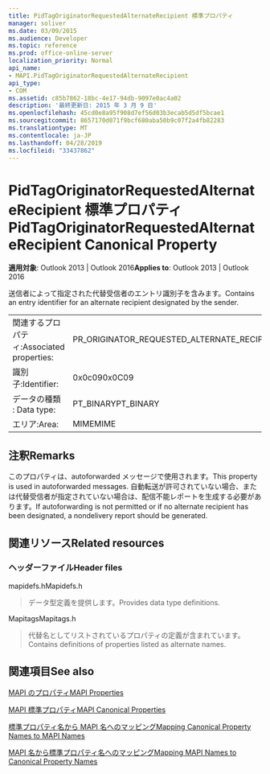 ```yaml
---
title: PidTagOriginatorRequestedAlternateRecipient 標準プロパティ
manager: soliver
ms.date: 03/09/2015
ms.audience: Developer
ms.topic: reference
ms.prod: office-online-server
localization_priority: Normal
api_name:
- MAPI.PidTagOriginatorRequestedAlternateRecipient
api_type:
- COM
ms.assetid: c85b7862-18bc-4e17-94db-9097e0ac4a02
description: '最終更新日: 2015 年 3 月 9 日'
ms.openlocfilehash: 45cd0e8a95f908d7ef56d03b3ecab5d5df5bcae1
ms.sourcegitcommit: 8657170d071f9bcf680aba50b9c07f2a4fb82283
ms.translationtype: MT
ms.contentlocale: ja-JP
ms.lasthandoff: 04/28/2019
ms.locfileid: "33437862"
---
```

# <a name="pidtagoriginatorrequestedalternaterecipient-canonical-property"></a><span data-ttu-id="25ee6-103">PidTagOriginatorRequestedAlternateRecipient 標準プロパティ</span><span class="sxs-lookup"><span data-stu-id="25ee6-103">PidTagOriginatorRequestedAlternateRecipient Canonical Property</span></span>

  
  
<span data-ttu-id="25ee6-104">**適用対象**: Outlook 2013 | Outlook 2016</span><span class="sxs-lookup"><span data-stu-id="25ee6-104">**Applies to**: Outlook 2013 | Outlook 2016</span></span> 
  
<span data-ttu-id="25ee6-105">送信者によって指定された代替受信者のエントリ識別子を含みます。</span><span class="sxs-lookup"><span data-stu-id="25ee6-105">Contains an entry identifier for an alternate recipient designated by the sender.</span></span>
  
|||
|:-----|:-----|
|<span data-ttu-id="25ee6-106">関連するプロパティ:</span><span class="sxs-lookup"><span data-stu-id="25ee6-106">Associated properties:</span></span>  <br/> |<span data-ttu-id="25ee6-107">PR_ORIGINATOR_REQUESTED_ALTERNATE_RECIPIENT</span><span class="sxs-lookup"><span data-stu-id="25ee6-107">PR_ORIGINATOR_REQUESTED_ALTERNATE_RECIPIENT</span></span>  <br/> |
|<span data-ttu-id="25ee6-108">識別子:</span><span class="sxs-lookup"><span data-stu-id="25ee6-108">Identifier:</span></span>  <br/> |<span data-ttu-id="25ee6-109">0x0c09</span><span class="sxs-lookup"><span data-stu-id="25ee6-109">0x0C09</span></span>  <br/> |
|<span data-ttu-id="25ee6-110">データの種類 : </span><span class="sxs-lookup"><span data-stu-id="25ee6-110">Data type:</span></span>  <br/> |<span data-ttu-id="25ee6-111">PT_BINARY</span><span class="sxs-lookup"><span data-stu-id="25ee6-111">PT_BINARY</span></span>  <br/> |
|<span data-ttu-id="25ee6-112">エリア:</span><span class="sxs-lookup"><span data-stu-id="25ee6-112">Area:</span></span>  <br/> |<span data-ttu-id="25ee6-113">MIME</span><span class="sxs-lookup"><span data-stu-id="25ee6-113">MIME</span></span>  <br/> |
   
## <a name="remarks"></a><span data-ttu-id="25ee6-114">注釈</span><span class="sxs-lookup"><span data-stu-id="25ee6-114">Remarks</span></span>

<span data-ttu-id="25ee6-115">このプロパティは、autoforwarded メッセージで使用されます。</span><span class="sxs-lookup"><span data-stu-id="25ee6-115">This property is used in autoforwarded messages.</span></span> <span data-ttu-id="25ee6-116">自動転送が許可されていない場合、または代替受信者が指定されていない場合は、配信不能レポートを生成する必要があります。</span><span class="sxs-lookup"><span data-stu-id="25ee6-116">If autoforwarding is not permitted or if no alternate recipient has been designated, a nondelivery report should be generated.</span></span>
  
## <a name="related-resources"></a><span data-ttu-id="25ee6-117">関連リソース</span><span class="sxs-lookup"><span data-stu-id="25ee6-117">Related resources</span></span>

### <a name="header-files"></a><span data-ttu-id="25ee6-118">ヘッダーファイル</span><span class="sxs-lookup"><span data-stu-id="25ee6-118">Header files</span></span>

<span data-ttu-id="25ee6-119">mapidefs.h</span><span class="sxs-lookup"><span data-stu-id="25ee6-119">Mapidefs.h</span></span>
  
> <span data-ttu-id="25ee6-120">データ型定義を提供します。</span><span class="sxs-lookup"><span data-stu-id="25ee6-120">Provides data type definitions.</span></span>
    
<span data-ttu-id="25ee6-121">Mapitags</span><span class="sxs-lookup"><span data-stu-id="25ee6-121">Mapitags.h</span></span>
  
> <span data-ttu-id="25ee6-122">代替名としてリストされているプロパティの定義が含まれています。</span><span class="sxs-lookup"><span data-stu-id="25ee6-122">Contains definitions of properties listed as alternate names.</span></span>
    
## <a name="see-also"></a><span data-ttu-id="25ee6-123">関連項目</span><span class="sxs-lookup"><span data-stu-id="25ee6-123">See also</span></span>



[<span data-ttu-id="25ee6-124">MAPI のプロパティ</span><span class="sxs-lookup"><span data-stu-id="25ee6-124">MAPI Properties</span></span>](mapi-properties.md)
  
[<span data-ttu-id="25ee6-125">MAPI 標準プロパティ</span><span class="sxs-lookup"><span data-stu-id="25ee6-125">MAPI Canonical Properties</span></span>](mapi-canonical-properties.md)
  
[<span data-ttu-id="25ee6-126">標準プロパティ名から MAPI 名へのマッピング</span><span class="sxs-lookup"><span data-stu-id="25ee6-126">Mapping Canonical Property Names to MAPI Names</span></span>](mapping-canonical-property-names-to-mapi-names.md)
  
[<span data-ttu-id="25ee6-127">MAPI 名から標準プロパティ名へのマッピング</span><span class="sxs-lookup"><span data-stu-id="25ee6-127">Mapping MAPI Names to Canonical Property Names</span></span>](mapping-mapi-names-to-canonical-property-names.md)

